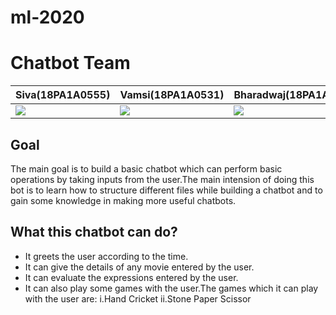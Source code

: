 # ml-2020
# Chatbot Team
|**Siva(18PA1A0555)**|**Vamsi(18PA1A0531)**|**Bharadwaj(18PA1A0540)**|
|---|---|---|
![](http://learncodeonline.in/mascot.png)   |  ![](http://learncodeonline.in/mascot.png)|  ![](http://learncodeonline.in/mascot.png)  |

## Goal
The main goal is to build a basic chatbot which can perform basic operations by taking inputs from the user.The main intension of doing this bot is to learn how to structure different files while building a chatbot and to gain some knowledge in making more useful chatbots.

## What this chatbot can do?
- It greets the user according to the time.
- It can give the details of any movie entered by the user.
- It can evaluate the expressions entered by the user.
- It can also play some games with the user.The games which it can play with the user are:
    i.Hand Cricket
    ii.Stone Paper Scissor
